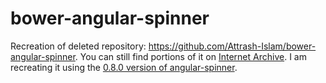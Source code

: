# bower-angular-spinner
Recreation of deleted repository: https://github.com/Attrash-Islam/bower-angular-spinner. You can still find portions
of it on [Internet Archive](https://web.archive.org/web/20221024081943/https://github.com/Attrash-Islam/bower-angular-spinner).
I am recreating it using the [0.8.0 version of angular-spinner](https://github.com/urish/angular-spinner/tree/0.8.0).
